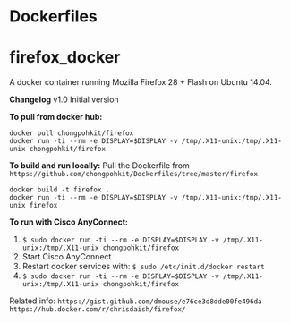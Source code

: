 # Dockerfiles
# firefox_docker

A docker container running Mozilla Firefox 28 +  Flash on Ubuntu 14.04.

**Changelog**
v1.0 Initial version

**To pull from docker hub:**
~~~
docker pull chongpohkit/firefox
docker run -ti --rm -e DISPLAY=$DISPLAY -v /tmp/.X11-unix:/tmp/.X11-unix chongpohkit/firefox
~~~


**To build and run locally:**
Pull the Dockerfile from `https://github.com/chongpohkit/Dockerfiles/tree/master/firefox`
~~~
docker build -t firefox .
docker run -ti --rm -e DISPLAY=$DISPLAY -v /tmp/.X11-unix:/tmp/.X11-unix firefox
~~~




**To run with Cisco AnyConnect:**
1. `$ sudo docker run -ti --rm -e DISPLAY=$DISPLAY -v /tmp/.X11-unix:/tmp/.X11-unix chongpohkit/firefox`
2. Start Cisco AnyConnect
3. Restart docker services with: `$ sudo /etc/init.d/docker restart`
4. `$ sudo docker run -ti --rm -e DISPLAY=$DISPLAY -v /tmp/.X11-unix:/tmp/.X11-unix chongpohkit/firefox`


Related info:
`https://gist.github.com/dmouse/e76ce3d8dde00fe496da`
`https://hub.docker.com/r/chrisdaish/firefox/`
